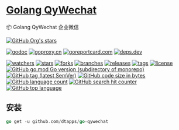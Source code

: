 <h1><a href="https://www.dtapp.net/">Golang QyWechat</a></h1>

📦 Golang QyWechat 企业微信

[comment]: <> (dtapps)
[![GitHub Org's stars](https://img.shields.io/github/stars/dtapps)](https://github.com/dtapps)

[comment]: <> (go)
[![godoc](https://pkg.go.dev/badge/github.com/dtapps/go-qywechat?status.svg)](https://pkg.go.dev/github.com/dtapps/go-qywechat)
[![goproxy.cn](https://goproxy.cn/stats/github.com/dtapps/go-qywechat/badges/download-count.svg)](https://goproxy.cn/stats/github.com/dtapps/go-qywechat)
[![goreportcard.com](https://goreportcard.com/badge/github.com/dtapps/go-qywechat)](https://goreportcard.com/report/github.com/dtapps/go-qywechat)
[![deps.dev](https://img.shields.io/badge/deps-go-red.svg)](https://deps.dev/go/github.com%2Fdtapps%2Fgo-qywechat)

[comment]: <> (github.com)
[![watchers](https://badgen.net/github/watchers/dtapps/go-qywechat)](https://github.com/dtapps/go-qywechat/watchers)
[![stars](https://badgen.net/github/stars/dtapps/go-qywechat)](https://github.com/dtapps/go-qywechat/stargazers)
[![forks](https://badgen.net/github/forks/dtapps/go-qywechat)](https://github.com/dtapps/go-qywechat/network/members)
[![branches](https://badgen.net/github/branches/dtapps/go-qywechat)](https://github.com/dtapps/go-qywechat/branches)
[![releases](https://badgen.net/github/releases/dtapps/go-qywechat)](https://github.com/dtapps/go-qywechat/releases)
[![tags](https://badgen.net/github/tags/dtapps/go-qywechat)](https://github.com/dtapps/go-qywechat/tags)
[![license](https://badgen.net/github/license/dtapps/go-qywechat)](https://github.com/dtapps/go-qywechat/blob/master/LICENSE)
[![GitHub go.mod Go version (subdirectory of monorepo)](https://img.shields.io/github/go-mod/go-version/dtapps/go-qywechat)](https://github.com/dtapps/go-qywechat)
[![GitHub tag (latest SemVer)](https://img.shields.io/github/v/tag/dtapps/go-qywechat)](https://github.com/dtapps/go-qywechat/tags)
[![GitHub code size in bytes](https://img.shields.io/github/languages/code-size/dtapps/go-qywechat)](https://github.com/dtapps/go-qywechat)
[![GitHub language count](https://img.shields.io/github/languages/count/dtapps/go-qywechat)](https://github.com/dtapps/go-qywechat)
[![GitHub search hit counter](https://img.shields.io/github/search/dtapps/go-qywechat/go)](https://github.com/dtapps/go-qywechat)
[![GitHub top language](https://img.shields.io/github/languages/top/dtapps/go-qywechat)](https://github.com/dtapps/go-qywechat)

## 安装

```go
go get -u github.com/dtapps/go-qywechat
```
